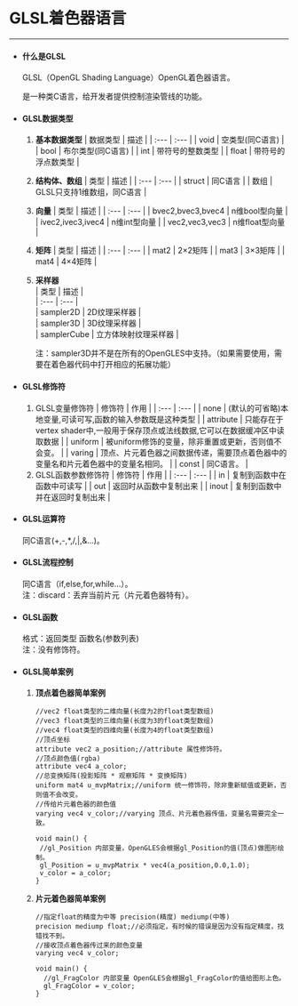 # GLSL着色器语言

---

* #### 什么是GLSL

  GLSL（OpenGL Shading Language）OpenGL着色器语言。

  是一种类C语言，给开发者提供控制渲染管线的功能。

* #### GLSL数据类型

  1. **基本数据类型**
     | 数据类型 | 描述 |
     | :--- | :--- |
     | void | 空类型\(同C语言\) |
     | bool | 布尔类型\(同C语言\) |
     | int | 带符号的整数类型 |
     | float | 带符号的浮点数类型 |
  2. **结构体、数组**
     | 类型 | 描述 |
     | :--- | :--- |
     | struct | 同C语言 |
     | 数组 | GLSL只支持1维数组，同C语言 |
  3. **向量**
     | 类型 | 描述 |
     | :--- | :--- |
     | bvec2,bvec3,bvec4 | n维bool型向量 |
     | ivec2,ivec3,ivec4 | n维int型向量 |
     | vec2,vec3,vec3 | n维float型向量 |
  4. **矩阵**
     | 类型 | 描述 |
     | :--- | :--- |
     | mat2 | 2×2矩阵 |
     | mat3 | 3×3矩阵 |
     | mat4 | 4×4矩阵 |
  5. **采样器**  
     \| 类型 \| 描述 \|  
     \| :--- \| :--- \|  
     \| sampler2D \| 2D纹理采样器 \|  
     \| sampler3D \| 3D纹理采样器 \|  
     \| samplerCube \| 立方体映射纹理采样器 \|

     注：sampler3D并不是在所有的OpenGLES中支持。（如果需要使用，需要在着色器代码中打开相应的拓展功能）
* #### GLSL修饰符

  1. GLSL变量修饰符
     | 修饰符 | 作用 |
     | :--- | :--- |
     | none | \(默认的可省略\)本地变量,可读可写,函数的输入参数既是这种类型 |
     | attribute | 只能存在于vertex shader中,一般用于保存顶点或法线数据,它可以在数据缓冲区中读取数据 |
     | uniform | 被uniform修饰的变量，除非重置或更新，否则值不会变。 |
     | varing | 顶点、片元着色器之间数据传递，需要顶点着色器中的变量名和片元着色器中的变量名相同。 |
     | const | 同C语言。 |
  2. GLSL函数参数修饰符
     | 修饰符 | 作用 |
     | :--- | :--- |
     | in | 复制到函数中在函数中可读写 |
     | out | 返回时从函数中复制出来 |
     | inout | 复制到函数中并在返回时复制出来 |
* #### GLSL运算符

  同C语言\(+,-,\*,/,\|,&...\)。

* #### GLSL流程控制

  同C语言（if,else,for,while...）。  
   注：discard：丢弃当前片元（片元着色器特有）。

* #### GLSL函数

  格式：返回类型 函数名\(参数列表\)  
   注：没有修饰符。

* #### GLSL简单案例

  1. **顶点着色器简单案例**

     ```
     //vec2 float类型的二维向量(长度为2的float类型数组)
     //vec3 float类型的三维向量(长度为3的float类型数组)
     //vec4 float类型的四维向量(长度为4的float类型数组)
     //顶点坐标
     attribute vec2 a_position;//attribute 属性修饰符。
     //顶点颜色值(rgba)
     attribute vec4 a_color;
     //总变换矩阵(投影矩阵 * 观察矩阵 * 变换矩阵)
     uniform mat4 u_mvpMatrix;//uniform 统一修饰符，除非重新赋值或更新，否则值不会改变。
     //传给片元着色器的颜色值
     varying vec4 v_color;//varying 顶点、片元着色器传值，变量名需要完全一致。

     void main() {
      //gl_Position 内部变量，OpenGLES会根据gl_Position的值(顶点)做图形绘制。
      gl_Position = u_mvpMatrix * vec4(a_position,0.0,1.0);
      v_color = a_color;
     }
     ```

  2. **片元着色器简单案例**
     ```
     //指定float的精度为中等 precision(精度) mediump(中等)
     precision mediump float;//必须指定，有时候的错误是因为没有指定精度，找错找不到。
     //接收顶点着色器传过来的颜色变量
     varying vec4 v_color;

     void main() {
       //gl_FragColor 内部变量 OpenGLES会根据gl_FragColor的值给图形上色。
       gl_FragColor = v_color;
     }
     ```



